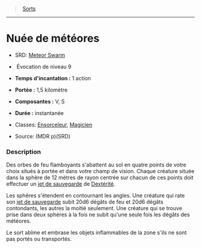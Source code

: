 ﻿---
!SpellItem
Family: SpellHD
Name: Nuée de météores
Type: Évocation
Level: 9
CastingTime: 1 action
Range: 1,5 kilomètre
Components: V, S
Duration: instantanée
Classes: '[Ensorceleur](hd_sorcerer.md), [Magicien](hd_wizard.md)'
Source: (MDR p)(SRD)
AltName: '[Meteor Swarm](srd_spells_meteor_swarm.md)'
Id: spells_hd.md#nuée-de-météores
ParentLink: spells_hd.md#sorts
ParentName: Sorts
NameLevel: 1
Attributes:
  Name: Nuée de météores
  Markdown: >+
    # <!--Name-->Nuée de météores<!--/Name-->


    - SRD: <!--AltName-->[Meteor Swarm](srd_spells_meteor_swarm.md)<!--/AltName-->


    -  <!--Type-->Évocation<!--/Type--> de niveau <!--Level-->9<!--/Level-->


    - **Temps d'incantation :** <!--CastingTime-->1 action<!--/CastingTime-->


    - **Portée :** <!--Range-->1,5 kilomètre<!--/Range-->


    - **Composantes :** <!--Components-->V, S<!--/Components-->


    - **Durée :** <!--Duration-->instantanée<!--/Duration-->


    - Classes: <!--Classes-->[Ensorceleur](hd_sorcerer.md), [Magicien](hd_wizard.md)<!--/Classes-->


    - Source: <!--Source-->(MDR p)(SRD)<!--/Source-->


    ### Description


    Des orbes de feu flamboyants s'abattent au sol en quatre points de votre choix situés à portée et dans votre champ de vision. Chaque créature située dans la sphère de 12 mètres de rayon centrée sur chacun de ces points doit effectuer un [jet de sauvegarde](hd_abilities_jets_de_sauvegarde.md) de [Dextérité](hd_abilities_dexterity.md).


    Les sphères s'étendent en contournant les angles. Une créature qui rate son [jet de sauvegarde](hd_abilities_jets_de_sauvegarde.md) subit 20d6 dégâts de feu et 20d6 dégâts contondants, les autres la moitié seulement. Une créature qui se trouve prise dans deux sphères à la fois ne subit qu'une seule fois les dégâts des météores.


    Le sort abîme et embrase les objets inflammables de la zone s'ils ne sont pas portés ou transportés.

  AltName: '[Meteor Swarm](srd_spells_meteor_swarm.md)'
  Type: Évocation
  Level: 9
  CastingTime: 1 action
  Range: 1,5 kilomètre
  Components: V, S
  Duration: instantanée
  Classes: '[Ensorceleur](hd_sorcerer.md), [Magicien](hd_wizard.md)'
  Source: (MDR p)(SRD)
AttributesDictionary: >+
  Name: Nuée de météores

  Markdown: >+

    # <!--Name-->Nuée de météores<!--/Name-->





    - SRD: <!--AltName-->[Meteor Swarm](srd_spells_meteor_swarm.md)<!--/AltName-->





    -  <!--Type-->Évocation<!--/Type--> de niveau <!--Level-->9<!--/Level-->





    - **Temps d'incantation :** <!--CastingTime-->1 action<!--/CastingTime-->





    - **Portée :** <!--Range-->1,5 kilomètre<!--/Range-->





    - **Composantes :** <!--Components-->V, S<!--/Components-->





    - **Durée :** <!--Duration-->instantanée<!--/Duration-->





    - Classes: <!--Classes-->[Ensorceleur](hd_sorcerer.md), [Magicien](hd_wizard.md)<!--/Classes-->





    - Source: <!--Source-->(MDR p)(SRD)<!--/Source-->





    ### Description





    Des orbes de feu flamboyants s'abattent au sol en quatre points de votre choix situés à portée et dans votre champ de vision. Chaque créature située dans la sphère de 12 mètres de rayon centrée sur chacun de ces points doit effectuer un [jet de sauvegarde](hd_abilities_jets_de_sauvegarde.md) de [Dextérité](hd_abilities_dexterity.md).





    Les sphères s'étendent en contournant les angles. Une créature qui rate son [jet de sauvegarde](hd_abilities_jets_de_sauvegarde.md) subit 20d6 dégâts de feu et 20d6 dégâts contondants, les autres la moitié seulement. Une créature qui se trouve prise dans deux sphères à la fois ne subit qu'une seule fois les dégâts des météores.





    Le sort abîme et embrase les objets inflammables de la zone s'ils ne sont pas portés ou transportés.



  AltName: '[Meteor Swarm](srd_spells_meteor_swarm.md)'

  Type: Évocation

  Level: 9

  CastingTime: 1 action

  Range: 1,5 kilomètre

  Components: V, S

  Duration: instantanée

  Classes: '[Ensorceleur](hd_sorcerer.md), [Magicien](hd_wizard.md)'

  Source: (MDR p)(SRD)

---
> [Sorts](hd_spells.md)

---

# Nuée de météores

- SRD: [Meteor Swarm](srd_spells_meteor_swarm.md)

-  Évocation de niveau 9

- **Temps d'incantation :** 1 action

- **Portée :** 1,5 kilomètre

- **Composantes :** V, S

- **Durée :** instantanée

- Classes: [Ensorceleur](hd_sorcerer.md), [Magicien](hd_wizard.md)

- Source: (MDR p)(SRD)

### Description

Des orbes de feu flamboyants s'abattent au sol en quatre points de votre choix situés à portée et dans votre champ de vision. Chaque créature située dans la sphère de 12 mètres de rayon centrée sur chacun de ces points doit effectuer un [jet de sauvegarde](hd_abilities_jets_de_sauvegarde.md) de [Dextérité](hd_abilities_dexterity.md).

Les sphères s'étendent en contournant les angles. Une créature qui rate son [jet de sauvegarde](hd_abilities_jets_de_sauvegarde.md) subit 20d6 dégâts de feu et 20d6 dégâts contondants, les autres la moitié seulement. Une créature qui se trouve prise dans deux sphères à la fois ne subit qu'une seule fois les dégâts des météores.

Le sort abîme et embrase les objets inflammables de la zone s'ils ne sont pas portés ou transportés.

